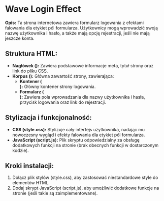 <h1>Wave Login Effect</h1> <p><strong>Opis:</strong> Ta strona internetowa zawiera formularz logowania z efektami falowania dla etykiet pól formularza. Użytkownicy mogą wprowadzić swoją nazwę użytkownika i hasło, a także mają opcję rejestracji, jeśli nie mają jeszcze konta.</p>

<h2>Struktura HTML:</h2> <ul> <li><strong>Nagłówek (<head>):</strong> Zawiera podstawowe informacje meta, tytuł strony oraz link do pliku CSS.</li> <li><strong>Korpus (<body>):</strong> Główna zawartość strony, zawierająca: <ul> <li><strong>Kontener (<div class="container">):</strong> Główny kontener strony logowania.</li> <li><strong>Formularz (<form>):</strong> Zawiera pola wprowadzania dla nazwy użytkownika i hasła, przycisk logowania oraz link do rejestracji.</li> </ul> </li> </ul>

<h2>Stylizacja i funkcjonalność:</h2> <ul> <li><strong>CSS (style.css):</strong> Stylizuje cały interfejs użytkownika, nadając mu nowoczesny wygląd i efekty falowania dla etykiet pól formularza.</li> <li><strong>JavaScript (script.js):</strong> Plik skryptu odpowiedzialny za obsługę dodatkowych funkcji na stronie (brak obecnych funkcji w dostarczonym kodzie).</li> </ul>

<h2>Kroki instalacji:</h2> <ol> <li>Dołącz plik stylów (style.css), aby zastosować niestandardowe style do elementów HTML.</li> <li>Dodaj skrypt JavaScript (script.js), aby umożliwić dodatkowe funkcje na stronie (jeśli takie są zaimplementowane).</li> </ol>
